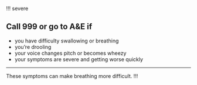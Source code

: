 !!! severe
  ## Call 999 or go to A&E if 
  
  - you have difficulty swallowing or breathing
  - you’re drooling 
  - your voice changes pitch or becomes wheezy 
  - your symptoms are severe and getting worse quickly
  
  ***
  These symptoms can make breathing more difficult. 
!!!
